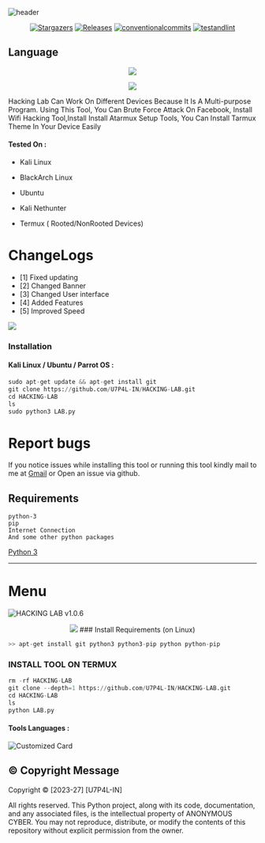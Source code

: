 ![header](https://capsule-render.vercel.app/api?type=waving&color=auto&height=300&section=header&text=HACKING%20LAB&fontSize=90&animation=fadeIn&fontAlignY=38&desc=MALTIPAL%20HACKING%20COMMAND%20LAB%20PYTHON%20TOOLS%20BY%20U7P4L&descAlignY=51&descAlign=62)

</p>
   <p align="center">
      <a href="https://github.com/U7P4L-IN/HACKING-LAB/stargazers">
      <img alt="Stargazers" src="https://img.shields.io/github/stars/U7P4L-IN/HACKING-LAB?style=for-the-badge&logo=github&color=f4dbd6&logoColor=D9E0EE&labelColor=302D41"></a>
      <a href="https://github.com/U7P4L-IN/HACKING-LAB/releases/latest">
      <img alt="Releases" src="https://img.shields.io/github/release/U7P4L-IN/HACKING-LAB?style=for-the-badge&logo=semantic-release&color=f5bde6&logoColor=D9E0EE&labelColor=302D41"/></a>
      <a href="https://www.conventionalcommits.org/en/v1.0.0/">
      <img alt="conventionalcommits" src="https://img.shields.io/badge/Conventional%20Commits-1.0.0-%23FE5196?style=for-the-badge&logo=conventionalcommits&color=ee99a0&logoColor=D9E0EE&labelColor=302D41"></a>
      <a href="https://github.com/U7P4L-IN/HACKING-LAB/actions/workflows/github-action.yml">
      <img alt="testandlint" src="https://img.shields.io/github/actions/workflow/status/vn7n24fzkq/github-profile-summary-cards/test-and-lint.yml?branch=main&label=Test%20and%20Lint&style=for-the-badge&color=a6da95"></a>
   </p>

## Language</br>

 <p align="center"><img src="https://img.shields.io/badge/Python-FFDD00?style=for-the-badge&logo=python&logoColor=blue"/>


<p align="center"><img src="https://github.com/U7P4L-IN/HACKING-LAB/blob/master/image/ScreenShot_20231021215213.png">

<p align="center">

Hacking Lab Can Work On Different Devices Because It Is A Multi-purpose Program. Using This Tool, You Can Brute Force Attack On Facebook, Install Wifi Hacking Tool,Install Install Atarmux Setup Tools, You Can Install Tarmux Theme In Your Device Easily

</p>


#### Tested On  :

* Kali Linux

* BlackArch Linux

* Ubuntu

* Kali Nethunter

* Termux ( Rooted/NonRooted Devices)

# ChangeLogs
- [1] Fixed updating
- [2] Changed Banner
- [3] Changed User interface
- [4] Added Features
- [5] Improved Speed

<img src="https://github.com/U7P4L-IN/U7P4L-IN/blob/master/Warning.gif" float="center">

### Installation
#### Kali Linux / Ubuntu / Parrot OS :
```python
sudo apt-get update && apt-get install git
git clone https://github.com/U7P4L-IN/HACKING-LAB.git
cd HACKING-LAB
ls
sudo python3 LAB.py
```

# Report bugs
If you notice issues while installing this tool or running this tool kindly mail to me at <a href="mailto: AnonyminHack5@protonmail.com">Gmail</a> or Open an issue via github.

## Requirements 
```
python-3
pip
Internet Connection
And some other python packages
``` 
[Python 3](https://www.python.org/downloads/)

<hr>

# Menu
<img src="https://github.com/U7P4L-IN/HACKING-LAB/blob/master/image/Screenshot%20from%202024-01-28%2016-43-02.png" alt="HACKING LAB v1.0.6" float="center"/>
<p align="center"><img src="https://github.com/U7P4L-IN/HACKING-LAB/blob/master/image/Screenshot_20231022-125501.png">
### Install Requirements (on Linux)

```python
>> apt-get install git python3 python3-pip python python-pip
```

### INSTALL TOOL ON TERMUX
```python
rm -rf HACKING-LAB
git clone --depth=1 https://github.com/U7P4L-IN/HACKING-LAB.git
cd HACKING-LAB
ls
python LAB.py
```

#### Tools Languages :

![Customized Card](https://github-readme-stats.vercel.app/api/pin?username=U7P4L-IN&repo=HACKING-LAB&title_color=fff&icon_color=f9f9f9&text_color=9f9f9f&bg_color=151515)

## ©️ Copyright Message
Copyright © [2023-27] [U7P4L-IN]

All rights reserved. This Python project, along with its code, documentation, and any associated files, is the intellectual property of ANONYMOUS CYBER. You may not reproduce, distribute, or modify the contents of this repository without explicit permission from the owner.
